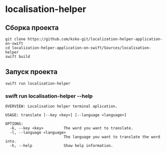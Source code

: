 # localisation-helper

## Сборка проекта

```
git clone https://github.com/ksko-git/localization-helper-application-on-swift
cd localization-helper-application-on-swift/Sources/localisation-helper
swift build

```
## Запуск проекта
```
swift run localisation-helper

```
### swift run localisation-helper --help
```
OVERVIEW: Localisation helper terminal aplication.

USAGE: translate [--key <key>] [--language <language>]

OPTIONS:
  -k, --key <key>         The word you want to translate. 
  -l, --language <language>
                          The language you want to translate the word into. 
  -h, --help              Show help information.

```
